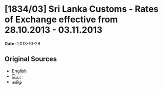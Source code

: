 # [1834/03] Sri Lanka Customs - Rates of Exchange effective from 28.10.2013 - 03.11.2013

**Date:** 2013-10-28

## Original Sources

- [English](https://documents.gov.lk/view/extra-gazettes/2013/10/1834-03_E.pdf)
- [සිංහල](https://documents.gov.lk/view/extra-gazettes/2013/10/1834-03_S.pdf)
- [தமிழ்](https://documents.gov.lk/view/extra-gazettes/2013/10/1834-03_T.pdf)
